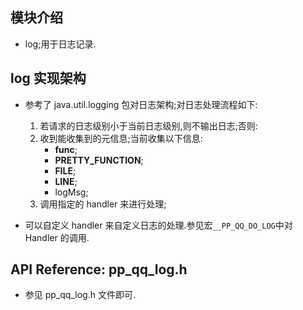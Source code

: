 
## 模块介绍

*   log;用于日志记录.

## log 实现架构

*   参考了 java.util.logging 包对日志架构;对日志处理流程如下:

    1.  若请求的日志级别小于当前日志级别,则不输出日志;否则:
    2.  收到能收集到的元信息;当前收集以下信息:
        -  __func__;
        -  __PRETTY_FUNCTION__;
        -  __FILE__;
        -  __LINE__;
        -  logMsg;
    3.  调用指定的 handler 来进行处理;

*   可以自定义 handler 来自定义日志的处理.参见宏`__PP_QQ_DO_LOG`中对 Handler 的调用.

## API Reference: pp_qq_log.h

*   参见 pp_qq_log.h 文件即可.



